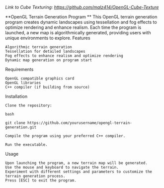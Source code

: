 _Link to Cube Texturing: https://github.com/malz414/OpenGL-Cube-Texture_

**OpenGL Terrain Generation Program
**
This OpenGL terrain generation program creates dynamic landscapes using tessellation and fog effects to optimize rendering and enhance realism. Each time the program is launched, a new map is algorithmically generated, providing users with unique environments to explore.
Features

    Algorithmic terrain generation
    Tessellation for detailed landscapes
    Fog effects to enhance realism and optimize rendering
    Dynamic map generation on program start

Requirements

    OpenGL compatible graphics card
    OpenGL libraries
    C++ compiler (if building from source)

Installation

    Clone the repository:

    bash

    git clone https://github.com/yourusername/opengl-terrain-generation.git

    Compile the program using your preferred C++ compiler.

    Run the executable.

Usage

    Upon launching the program, a new terrain map will be generated.
    Use the mouse and keyboard to navigate the terrain.
    Experiment with different settings and parameters to customize the terrain generation process.
    Press [ESC] to exit the program.


